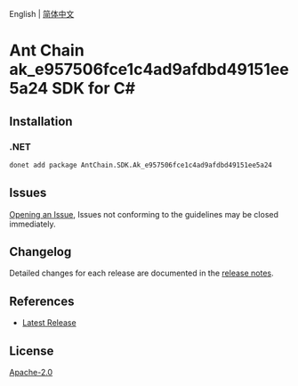 English | [简体中文](README-CN.md)

# Ant Chain ak_e957506fce1c4ad9afdbd49151ee5a24 SDK for C#

## Installation

### .NET

```bash
donet add package AntChain.SDK.Ak_e957506fce1c4ad9afdbd49151ee5a24
```

## Issues

[Opening an Issue](https://github.com/alipay/antchain-openapi-prod-sdk/issues/new), Issues not conforming to the guidelines may be closed immediately.

## Changelog

Detailed changes for each release are documented in the [release notes](./ChangeLog.md).

## References

* [Latest Release](https://github.com/alipay/antchain-openapi-prod-sdk/)

## License

[Apache-2.0](http://www.apache.org/licenses/LICENSE-2.0)
